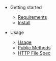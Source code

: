 - Getting started

  - [Requirements](requirements.md)
  - [Install](install.md)

- Usage

  - [Usage](usage.md)
  - [Public Methods](public_methods.md)
  - [HTTP File Spec](http_file_spec.md)

